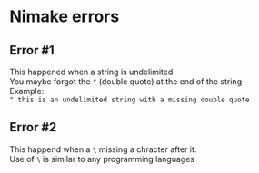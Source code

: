 # Nimake errors

## Error #1

This happened when a string is undelimited.<br />
You maybe forgot the `"` (double quote) at the end of the string<br />
Example:<br />
`" this is an undelimited string with a missing double quote`

## Error #2

This happend when a `\` missing a chracter after it.<br />
Use of `\` is similar to any programming languages
